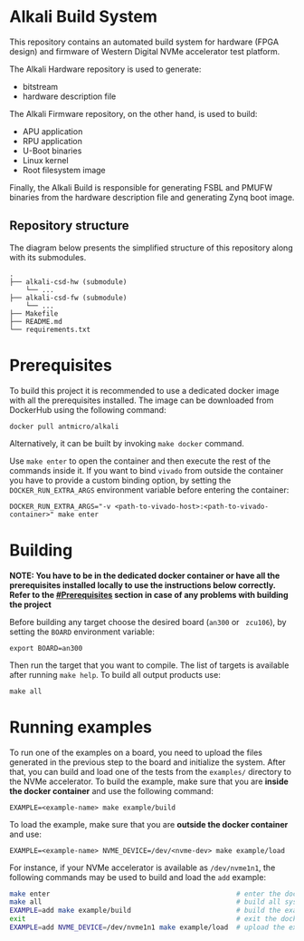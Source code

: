 # Alkali Build System

This repository contains an automated build system for hardware (FPGA design)
and firmware of Western Digital NVMe accelerator test platform.

The Alkali Hardware repository is used to generate:
* bitstream
* hardware description file

The Alkali Firmware repository, on the other hand, is used to build:
* APU application
* RPU application
* U-Boot binaries
* Linux kernel
* Root filesystem image

Finally, the Alkali Build is responsible for generating FSBL and PMUFW
binaries from the hardware description file and generating Zynq boot image.

## Repository structure

The diagram below presents the simplified structure of this repository along with its submodules.
```
.
├── alkali-csd-hw (submodule)
    └── ...
├── alkali-csd-fw (submodule)
    └── ...
├── Makefile
├── README.md
└── requirements.txt
```

# Prerequisites

To build this project it is recommended to use a dedicated docker image
with all the prerequisites installed. The image can be downloaded from
DockerHub using the following command:
```
docker pull antmicro/alkali
```
Alternatively, it can be built by invoking `make docker` command.

Use `make enter` to open the container and then execute the rest of
the commands inside it. If you want to bind `vivado` from outside
the container you have to provide a custom binding option, by setting the
`DOCKER_RUN_EXTRA_ARGS` environment variable before entering the container:
```
DOCKER_RUN_EXTRA_ARGS="-v <path-to-vivado-host>:<path-to-vivado-container>" make enter
```

# Building

**NOTE: You have to be in the dedicated docker container or have all
the prerequisites installed locally to use the instructions below correctly.
Refer to the [#Prerequisites](#prerequisites) section in case of any problems
with building the project**

Before building any target choose the desired board (`an300` or ` zcu106`),
by setting the `BOARD` environment variable:
```
export BOARD=an300
```

Then run the target that you want to compile. The list of targets is available
after running `make help`. To build all output products use:
```
make all
```

# Running examples

To run one of the examples on a board, you need to upload the files generated
in the previous step to the board and initialize the system. After that,
you can build and load one of the tests from the `examples/` directory to
the NVMe accelerator. To build the example, make sure that you are
**inside the docker container** and use the following command:
```
EXAMPLE=<example-name> make example/build
```
To load the example, make sure that you are **outside the docker container** and use:
```
EXAMPLE=<example-name> NVME_DEVICE=/dev/<nvme-dev> make example/load
```

For instance, if your NVMe accelerator is available as `/dev/nvme1n1`,
the following commands may be used to build and load the `add` example:

```bash
make enter                                              # enter the docker container
make all                                                # build all system components
EXAMPLE=add make example/build                          # build the example
exit                                                    # exit the docker container
EXAMPLE=add NVME_DEVICE=/dev/nvme1n1 make example/load  # upload the example to the board
```
